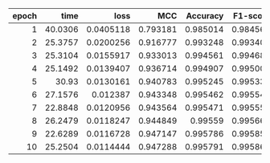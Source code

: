 |   epoch |    time |      loss |      MCC |   Accuracy |   F1-score |
|--------:|--------:|----------:|---------:|-----------:|-----------:|
|       1 | 40.0306 | 0.0405118 | 0.793181 |   0.985014 |   0.984565 |
|       2 | 25.3757 | 0.0200256 | 0.916777 |   0.993248 |   0.993407 |
|       3 | 25.3104 | 0.0155917 | 0.933013 |   0.994561 |   0.994685 |
|       4 | 25.1492 | 0.0139407 | 0.936714 |   0.994907 |   0.995009 |
|       5 | 30.93   | 0.0130161 | 0.940783 |   0.995245 |   0.995336 |
|       6 | 27.1576 | 0.012387  | 0.943348 |   0.995462 |   0.995545 |
|       7 | 22.8848 | 0.0120956 | 0.943564 |   0.995471 |   0.995556 |
|       8 | 26.2479 | 0.0118247 | 0.944849 |   0.99559  |   0.995668 |
|       9 | 22.6289 | 0.0116728 | 0.947147 |   0.995786 |   0.995856 |
|      10 | 25.2504 | 0.0114444 | 0.947288 |   0.995791 |   0.995863 |